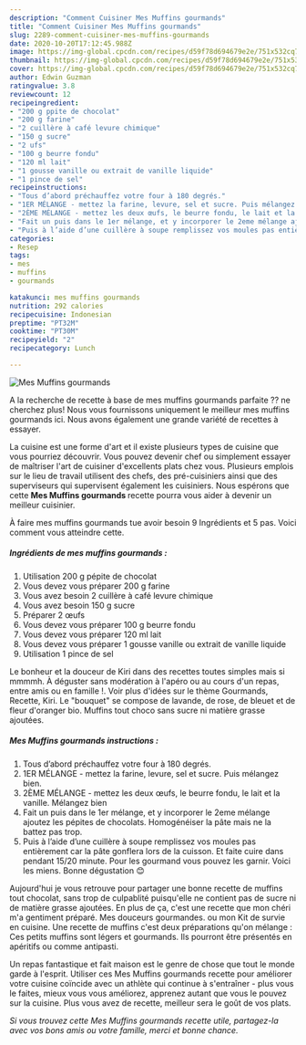 ```yaml
---
description: "Comment Cuisiner Mes Muffins gourmands"
title: "Comment Cuisiner Mes Muffins gourmands"
slug: 2289-comment-cuisiner-mes-muffins-gourmands
date: 2020-10-20T17:12:45.988Z
image: https://img-global.cpcdn.com/recipes/d59f78d694679e2e/751x532cq70/mes-muffins-gourmands-photo-principale-de-la-recette.jpg
thumbnail: https://img-global.cpcdn.com/recipes/d59f78d694679e2e/751x532cq70/mes-muffins-gourmands-photo-principale-de-la-recette.jpg
cover: https://img-global.cpcdn.com/recipes/d59f78d694679e2e/751x532cq70/mes-muffins-gourmands-photo-principale-de-la-recette.jpg
author: Edwin Guzman
ratingvalue: 3.8
reviewcount: 12
recipeingredient:
- "200 g ppite de chocolat"
- "200 g farine"
- "2 cuillère à café levure chimique"
- "150 g sucre"
- "2 ufs"
- "100 g beurre fondu"
- "120 ml lait"
- "1 gousse vanille ou extrait de vanille liquide"
- "1 pince de sel"
recipeinstructions:
- "Tous d’abord préchauffez votre four à 180 degrés."
- "1ER MÉLANGE - mettez la farine, levure, sel et sucre. Puis mélangez bien."
- "2ÈME MÉLANGE - mettez les deux œufs, le beurre fondu, le lait et la vanille. Mélangez bien"
- "Fait un puis dans le 1er mélange, et y incorporer le 2eme mélange ajoutez les pépites de chocolats. Homogénéiser la pâte mais ne la battez pas trop."
- "Puis à l’aide d’une cuillère à soupe remplissez vos moules pas entièrement car la pâte gonflera lors de la cuisson. Et faite cuire dans pendant 15/20 minute. Pour les gourmand vous pouvez les garnir. Voici les miens. Bonne dégustation 😊"
categories:
- Resep
tags:
- mes
- muffins
- gourmands

katakunci: mes muffins gourmands 
nutrition: 292 calories
recipecuisine: Indonesian
preptime: "PT32M"
cooktime: "PT30M"
recipeyield: "2"
recipecategory: Lunch

---
```



![Mes Muffins gourmands](https://img-global.cpcdn.com/recipes/d59f78d694679e2e/751x532cq70/mes-muffins-gourmands-photo-principale-de-la-recette.jpg)

A la recherche de recette à base de mes muffins gourmands parfaite ?? ne cherchez plus! Nous vous fournissons uniquement le meilleur mes muffins gourmands ici. Nous avons également une grande variété de recettes à essayer.

La cuisine est une forme d'art et il existe plusieurs types de cuisine que vous pourriez découvrir. Vous pouvez devenir chef ou simplement essayer de maîtriser l'art de cuisiner d'excellents plats chez vous. Plusieurs emplois sur le lieu de travail utilisent des chefs, des pré-cuisiniers ainsi que des superviseurs qui supervisent également les cuisiniers. Nous espérons que cette <strong> Mes Muffins gourmands </strong> recette pourra vous aider à devenir un meilleur cuisinier.

<!--inarticleads1-->

À faire mes muffins gourmands tue avoir besoin 9 Ingrédients et 5 pas. Voici comment vous atteindre cette.

##### Ingrédients de mes muffins gourmands :

1. Utilisation 200 g pépite de chocolat
1. Vous devez vous préparer 200 g farine
1. Vous avez besoin 2 cuillère à café levure chimique
1. Vous avez besoin 150 g sucre
1. Préparer 2 œufs
1. Vous devez vous préparer 100 g beurre fondu
1. Vous devez vous préparer 120 ml lait
1. Vous devez vous préparer 1 gousse vanille ou extrait de vanille liquide
1. Utilisation 1 pince de sel


Le bonheur et la douceur de Kiri dans des recettes toutes simples mais si mmmmh. À déguster sans modération à l&#39;apéro ou au cours d&#39;un repas, entre amis ou en famille !. Voir plus d&#39;idées sur le thème Gourmands, Recette, Kiri. Le &#34;bouquet&#34; se compose de lavande, de rose, de bleuet et de fleur d&#39;oranger bio. Muffins tout choco sans sucre ni matière grasse ajoutées. 

<!--inarticleads2-->

##### Mes Muffins gourmands instructions :

1. Tous d’abord préchauffez votre four à 180 degrés.
1. 1ER MÉLANGE - mettez la farine, levure, sel et sucre. Puis mélangez bien.
1. 2ÈME MÉLANGE - mettez les deux œufs, le beurre fondu, le lait et la vanille. Mélangez bien
1. Fait un puis dans le 1er mélange, et y incorporer le 2eme mélange ajoutez les pépites de chocolats. Homogénéiser la pâte mais ne la battez pas trop.
1. Puis à l’aide d’une cuillère à soupe remplissez vos moules pas entièrement car la pâte gonflera lors de la cuisson. Et faite cuire dans pendant 15/20 minute. Pour les gourmand vous pouvez les garnir. Voici les miens. Bonne dégustation 😊


Aujourd&#39;hui je vous retrouve pour partager une bonne recette de muffins tout chocolat, sans trop de culpablité puisqu&#39;elle ne contient pas de sucre ni de matière grasse ajoutées. En plus de ça, c&#39;est une recette que mon chéri m&#39;a gentiment préparé. Mes douceurs gourmandes. ou mon Kit de survie en cuisine. Une recette de muffins c&#39;est deux préparations qu&#39;on mélange : Ces petits muffins sont légers et gourmands. Ils pourront être présentés en apéritifs ou comme antipasti. 

<!--inarticleads1-->

<p>
Un repas fantastique et fait maison est le genre de chose que tout le monde garde à l'esprit. Utiliser ces Mes Muffins gourmands recette pour améliorer votre cuisine coïncide avec un athlète qui continue à s'entraîner - plus vous le faites, mieux vous vous améliorez, apprenez autant que vous le pouvez sur la cuisine. Plus vous avez de recette, meilleur sera le goût de vos plats.
</p>

<p>
<i>Si vous trouvez cette Mes Muffins gourmands recette utile, partagez-la avec vos bons amis ou votre famille, merci et bonne chance.</i>
</p>
